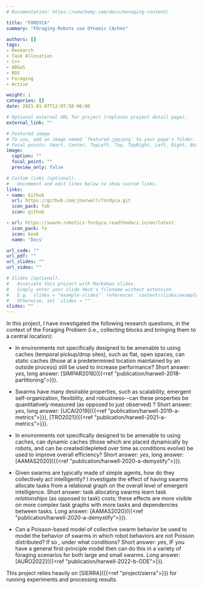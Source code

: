 ```yaml
---
# Documentation: https://wowchemy.com/docs/managing-content/

title: "FORDYCA"
summary: "FOraging Robots use DYnamic CAches"

authors: []
tags:
- Research
- Task Allocation
- C++
- ARGoS
- ROS
- Foraging
- Active

weight: 1
categories: []
date: 2021-01-07T12:07:58-06:00

# Optional external URL for project (replaces project detail page).
external_link: ""

# Featured image
# To use, add an image named `featured.jpg/png` to your page's folder.
# Focal points: Smart, Center, TopLeft, Top, TopRight, Left, Right, BottomLeft, Bottom, BottomRight.
image:
  caption: ""
  focal_point: ""
  preview_only: false

# Custom links (optional).
#   Uncomment and edit lines below to show custom links.
links:
- name: Github
  url: https://github.com/jharwell/fordyca.git
  icon_pack: fab
  icon: github

- url: https://swarm-robotics-fordyca.readthedocs.io/en/latest
  icon_pack: fa
  icon: book
  name: 'Docs'

url_code: ""
url_pdf: ""
url_slides: ""
url_video: ""

# Slides (optional).
#   Associate this project with Markdown slides.
#   Simply enter your slide deck's filename without extension.
#   E.g. `slides = "example-slides"` references `content/slides/example-slides.md`.
#   Otherwise, set `slides = ""`.
slides: ""
---
```


In this project, I have investigated the following research questions, in the
context of the Foraging Problem (i.e., collecting blocks and bringing them to a
central location):

- In environments not specifically designed to be amenable to using caches
  (temporal pickup/drop sites), such as flat, open spaces, can static caches
  (those at a predetermined location maintained by an outside process) still be
  used to increase performance? Short answer: _yes_, long answer:
  [SIMPAR2018]({{<ref "publication/harwell-2018-partitioning">}}).

- Swarms have many desirable properties, such as scalability, emergent
  self-organization, flexibility, and robustness--can these properties be
  quantitatively measured (as opposed to just observed) ? Short answer: _yes_,
  long answer: [IJCAI2019]({{<ref "publication/harwell-2019-a-metrics">}}),
  [TRO2021]({{<ref "publication/harwell-2021-a-metrics">}}).

- In environments not specifically designed to be amenable to using caches, can
  dynamic caches (those which are placed dynamically by robots, and can be
  created/depleted over time as conditions evolve) be used to improve overall
  efficiency?  Short answer: _yes_, long answer: [AAMAS2020]({{<ref
  "publication/harwell-2020-a-demystify">}}).

- Given swarms are typically made of simple agents, how do they collectively act
  intelligently? I investigate the effect of having swarms allocate tasks from a
  relational graph on the overall level of emergent intelligence. Short answer:
  task allocating swarms learn task _relationships_ (as opposed to task) costs;
  these effects are more visible on more complex task graphs with more tasks and
  dependencies between tasks. Long answer: [AAMAS2020]({{<ref
  "publication/harwell-2020-a-demystify">}}).

- Can a Poisson-based model of collective swarm behavior be used to model the
  behavior of swarms in which robot behaviors are not Poisson distributed? If so
  , under what conditions? Short answer: _yes_, IF you have a general
  first-principle model then can do this in a variety of foraging
  scenarios for both large and small swarms. Long answer: [AURO2022]({{<ref
  "publication/harwell-2022-b-ODE">}}).

This project relies heavily on [SIERRA]({{<ref "project/sierra">}}) for running
experiments and processing results.
